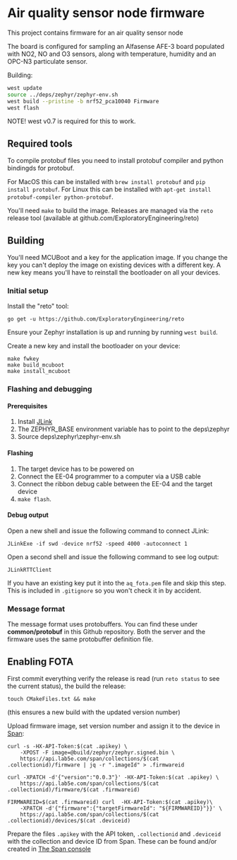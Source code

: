 # Air quality sensor node firmware

This project contains firmware for an air quality sensor node

The board is configured for sampling an Alfasense AFE-3 board populated with NO2, NO and O3 sensors, along with temperature, humidity and an OPC-N3 particulate sensor.

Building:

```sh
west update
source ../deps/zephyr/zephyr-env.sh
west build --pristine -b nrf52_pca10040 Firmware
west flash
```
NOTE!  west v0.7 is required for this to work.

## Required tools

To compile protobuf files you need to install protobuf compiler and python bindingds for protobuf.

For MacOS this can be installed with `brew install protobuf` and `pip install protobuf`.
For Linux this can be installed with `apt-get install protobuf-compiler python-protobuf`.

You'll need `make` to build the image. Releases are managed via the `reto` release tool (available at github.com/ExploratoryEngineering/reto)

## Building

You'll need MCUBoot and a key for the application image. If you change the key
you can't deploy the image on existing devices with a different key. A new key
means you'll have to reinstall the bootloader on all your devices.

### Initial setup

Install the "reto" tool:

`go get -u https://github.com/ExploratoryEngineering/reto`

Ensure your Zephyr installation is up and running by running `west build`.

Create a new key and install the bootloader on your device:

```shell
make fwkey
make build_mcuboot
make install_mcuboot
```

### Flashing and debugging

#### Prerequisites

1. Install [JLink](https://www.segger.com/downloads/jlink/) 
2. The ZEPHYR_BASE environment variable has to point to the deps\zephyr
3. Source deps\zephyr\zephyr-env.sh

#### Flashing

1. The target device has to be powered on
2. Connect the EE-04 programmer to a computer via a USB cable
3. Connect the ribbon debug cable between the EE-04 and the target device
4. `make flash`.

#### Debug output

Open a new shell and issue the following command to connect JLink:

```shell
JLinkExe -if swd -device nrf52 -speed 4000 -autoconnect 1
```

Open a second shell and issue the following command to see log output:

```shell
JLinkRTTClient
```

If you have an existing key put it into the `aq_fota.pem` file and skip this step. This is included in `.gitignore` so you won't check it in by accident.


### Message format

The message format uses protobuffers.  You can find these under
**common/protobuf** in this Github repository.  Both the server and
the firmware uses the same protobuffer definition file.

## Enabling FOTA

First commit everything verify the release is read (run `reto status`
to see the current status), the build the release:

`touch CMakeFiles.txt && make`

(this ensures a new build with the updated version number)

Upload firmware image, set version number and assign it to the device in [Span](https://span.lab5e.com):

```shell
curl -s -HX-API-Token:$(cat .apikey) \
    -XPOST -F image=@build/zephyr/zephyr.signed.bin \
    https://api.lab5e.com/span/collections/$(cat .collectionid)/firmware | jq -r ".imageId" > .firmwareid

curl -XPATCH -d'{"version":"0.0.3"}' -HX-API-Token:$(cat .apikey) \
    https://api.lab5e.com/span/collections/$(cat .collectionid)/firmware/$(cat .firmwareid)

FIRMWAREID=$(cat .firmwareid) curl  -HX-API-Token:$(cat .apikey)\
    -XPATCH -d'{"firmware":{"targetFirmwareId": "${FIRMWAREID}"}}' \
    https://api.lab5e.com/span/collections/$(cat .collectionid)/devices/$(cat .deviceid)

```

Prepare the files `.apikey` with the API token, `.collectionid` and
`.deviceid` with the collection and device ID from Span. These can be
found and/or created in [The Span console](https://span.lab5e.com)
